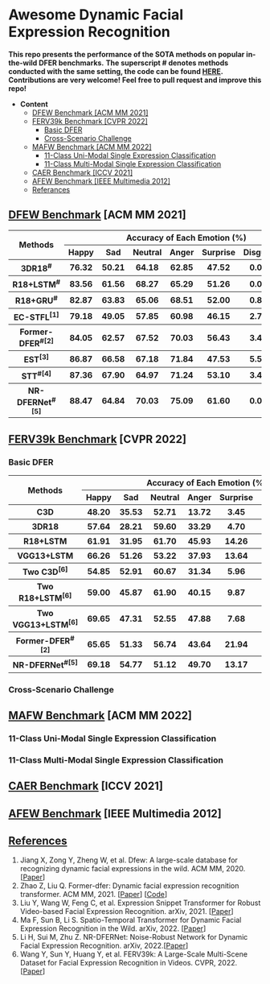 # Awesome Dynamic Facial Expression Recognition

**This repo presents the performance of the SOTA methods on popular in-the-wild DFER benchmarks.**
**The superscript # denotes methods conducted with the same setting, the code can be found [HERE](https://github.com/zengqunzhao/Former-DFER).**
**Contributions are very welcome! Feel free to pull request and improve this repo!**



- **Content**
  - [DFEW Benchmark [ACM MM 2021]](#dfew-benchmark-acm-mm-2021)
  - [FERV39k Benchmark [CVPR 2022]](#ferv39k-benchmark-cvpr-2022)
    - [Basic DFER](#basic-dfer)
    - [Cross-Scenario Challenge](#cross-scenario-challenge)
  - [MAFW Benchmark [ACM MM 2022]](#mafw-benchmark-acm-mm-2022)
    - [11-Class Uni-Modal Single Expression Classification](#11-class-uni-modal-single-expression-classification)
    - [11-Class Multi-Modal Single Expression Classification](#11-class-multi-modal-single-expression-classification)
  - [CAER Benchmark [ICCV 2021]](#caer-benchmark-iccv-2021)
  - [AFEW Benchmark [IEEE Multimedia 2012]](#afew-benchmark-ieee-multimedia-2012)
  - [Referances](#referances)

## [DFEW Benchmark](https://dfew-dataset.github.io/) [ACM MM 2021]

<table>
<thead>
  <tr>
    <th rowspan="2">Methods</th>
    <th colspan="7">Accuracy of Each Emotion (%)</th>
    <th colspan="2">Metrics (%)</th>
  </tr>
  <tr>
    <th>Happy</th>
    <th>Sad</th>
    <th>Neutral</th>
    <th>Anger</th>
    <th>Surprise</th>
    <th>Disgust</th>
    <th>Fear</th>
    <th>UAR</th>
    <th>WAR</th>
  </tr>
</thead>
<tbody>
  <tr>
    <th>3DR18<sup>#</sup></th>
    <th>76.32</th>
    <th>50.21</th>
    <th>64.18</th>
    <th>62.85</th>
    <th>47.52</th>
    <th>0.00</th>
    <th>24.56</th>
    <th>46.52</th>
    <th>58.27</th>
  </tr>
  <tr>
    <th>R18+LSTM<sup>#</sup></th>
    <th>83.56</th>
    <th>61.56</th>
    <th>68.27</th>
    <th>65.29</th>
    <th>51.26</th>
    <th>0.00</th>
    <th>29.34</th>
    <th>51.32</th>
    <th>63.85</th>
  </tr>
  <tr>
    <th>R18+GRU<sup>#</sup></th>
    <th>82.87</th>
    <th>63.83</th>
    <th>65.06</th>
    <th>68.51</th>
    <th>52.00</th>
    <th>0.86</th>
    <th>30.14</th>
    <th>51.68</th>
    <th>64.02</th>
  </tr>
  <tr>
    <th>EC-STFL<sup>[1]</sup></th>
    <th>79.18</th>
    <th>49.05</th>
    <th>57.85</th>
    <th>60.98</th>
    <th>46.15</th>
    <th>2.76</th>
    <th>21.51</th>
    <th>45.35</th>
    <th>56.51</th>
  </tr>
  <tr>
    <th>Former-DFER<sup>#[2]</sup></th>
    <th>84.05</th>
    <th>62.57</th>
    <th>67.52</th>
    <th>70.03</th>
    <th>56.43</th>
    <th>3.45</th>
    <th>31.78</th>
    <th>53.69</th>
    <th>65.70</th>
  </tr>
  <tr>
    <th>EST<sup>[3]</sup></th>
    <th>86.87</th>
    <th>66.58</th>
    <th>67.18</th>
    <th>71.84</th>
    <th>47.53</th>
    <th>5.52</th>
    <th>28.49</th>
    <th>53.43</th>
    <th>65.85</th>
  </tr>
  <tr>
    <th>STT<sup>#[4]</sup></th>
    <th>87.36</th>
    <th>67.90</th>
    <th>64.97</th>
    <th>71.24</th>
    <th>53.10</th>
    <th>3.49</th>
    <th>34.04</th>
    <th>54.58</th>
    <th>66.65</th>
  </tr>
  <tr>
    <th>NR-DFERNet<sup>#[5]</sup></th>
    <th>88.47</th>
    <th>64.84</th>
    <th>70.03</th>
    <th>75.09</th>
    <th>61.60</th>
    <th>0.00</th>
    <th>19.43</th>
    <th>54.21</th>
    <th>68.19</th>
  </tr>
</tbody>
</table>

## [FERV39k Benchmark](https://wangyanckxx.github.io/Proj_CVPR2022_FERV39k.html) [CVPR 2022]

### Basic DFER

<table>
<thead>
  <tr>
    <th rowspan="2">Methods</th>
    <th colspan="7">Accuracy of Each Emotion (%)</th>
    <th colspan="2">Metrics (%)</th>
  </tr>
  <tr>
    <th>Happy</th>
    <th>Sad</th>
    <th>Neutral</th>
    <th>Anger</th>
    <th>Surprise</th>
    <th>Disgust</th>
    <th>Fear</th>
    <th>UAR</th>
    <th>WAR</th>
  </tr>
</thead>
<tbody>
  <tr>
    <th>C3D</th>
    <th>48.20 </th>
    <th>35.53 </th>
    <th>52.71 </th>
    <th>13.72 </th>
    <th>3.45 </th>
    <th>4.93 </th>
    <th>0.23 </th>
    <th>22.68 </th>
    <th>31.69</th>
  </tr>
  <!-- <tr>
    <th>P3D<sup>#</sup></th>
    <th>62.28  </th>
    <th>40.87 </th>
    <th>42.36 </th>
    <th>43.72 </th>
    <th>7.34 </th>
    <th>0.00 </th>
    <th>2.51 </th>
    <th>28.44 </th>
    <th>38.41</th>
  </tr> -->
  <!-- <tr>
    <th>R2Plus1D<sup>#</sup></th>
    <th>72.57 </th>
    <th>51.95 </th>
    <th>40.61 </th>
    <th>47.00 </th>
    <th>18.77 </th>
    <th>5.06 </th>
    <th>7.29 </th>
    <th>34.75 </th>
    <th>44.27</th>
  </tr> -->
  <tr>
    <th>3DR18</th>
    <th>57.64 </th>
    <th>28.21 </th>
    <th>59.60 </th>
    <th>33.29 </th>
    <th>4.70 </th>
    <th>0.21 </th>
    <th>3.02 </th>
    <th>26.67 </th>
    <th>37.57</th>
  </tr>  
  <tr>
    <th>R18+LSTM</th>
    <th>61.91</th>
    <th>31.95</th>
    <th>61.70 </th>
    <th>45.93 </th>
    <th>14.26 </th>
    <th>0.00 </th>
    <th>0.70 </th>
    <th>30.92 </th>
    <th>42.59</th>
  </tr>
  <tr>
    <th>VGG13+LSTM</th>
    <th>66.26 </th>
    <th>51.26 </th>
    <th>53.22 </th>
    <th>37.93 </th>
    <th>13.64 </th>
    <th>0.43 </th>
    <th>4.18 </th>
    <th>32.42 </th>
    <th>43.37</th>
  </tr>
  <tr>
    <th>Two C3D<sup>[6]</sup></th>
    <th>54.85 </th>
    <th>52.91 </th>
    <th>60.67 </th>
    <th>31.34 </th>
    <th>5.96 </th>
    <th>2.36 </th>
    <th>6.96 </th>
    <th>30.72 </th>
    <th>41.77</th>
  </tr>
  <tr>
    <th>Two R18+LSTM<sup>[6]</sup></th>
    <th>59.00 </th>
    <th>45.87 </th>
    <th>61.90 </th>
    <th>40.15 </th>
    <th>9.87 </th>
    <th>1.71 </th>
    <th>0.46 </th>
    <th>31.28 </th>
    <th>43.2</th>
  </tr>
  <tr>
    <th>Two VGG13+LSTM<sup>[6]</sup></th>
    <th>69.65 </th>
    <th>47.31 </th>
    <th>52.55 </th>
    <th>47.88 </th>
    <th>7.68 </th>
    <th>1.93 </th>
    <th>2.55 </th>
    <th>32.79 </th>
    <th>44.54</th>
  </tr>
  <tr>
    <th>Former-DFER<sup>#[2]</sup></th>
    <th>65.65</th>
    <th>51.33</th>
    <th>56.74</th>
    <th>43.64</th>
    <th>21.94</th>
    <th>8.57</th>
    <th>12.529</th>
    <th>37.20</th>
    <th>46.85</th>
  </tr>
  <tr>
  <th>NR-DFERNet<sup>#[5]</sup></th>
    <th>69.18</th>
    <th>54.77</th>
    <th>51.12</th>
    <th>49.70</th>
    <th>13.17</th>
    <th>0.00</th>
    <th>0.23</th>
    <th>33.99</th>
    <th>45.97</th>
  </tr>
</tbody>
</table>

### Cross-Scenario Challenge

## [MAFW Benchmark](https://mafw-database.github.io/MAFW/) [ACM MM 2022]

### 11-Class Uni-Modal Single Expression Classification

### 11-Class Multi-Modal Single Expression Classification

## [CAER Benchmark](https://caer-dataset.github.io/) [ICCV 2021]

## [AFEW Benchmark](https://cs.anu.edu.au/few/AFEW.html) [IEEE Multimedia 2012]

## [References](#referances)

1. Jiang X, Zong Y, Zheng W, et al. Dfew: A large-scale database for recognizing dynamic facial expressions in the wild. ACM MM, 2020. [[Paper](https://doi.org/10.1145/3394171.3413620)]
2. Zhao Z, Liu Q. Former-dfer: Dynamic facial expression recognition transformer. ACM MM, 2021. [[Paper](https://doi.org/10.1145/3394171.3413620)] [[Code](https://github.com/zengqunzhao/Former-DFER)]
3. Liu Y, Wang W, Feng C, et al. Expression Snippet Transformer for Robust Video-based Facial Expression Recognition. arXiv, 2021. [[Paper](https://arxiv.org/abs/2109.08409)]
4. Ma F, Sun B, Li S. Spatio-Temporal Transformer for Dynamic Facial Expression Recognition in the Wild. arXiv, 2022. [[Paper](https://arxiv.org/abs/2205.04749)]
5. Li H, Sui M, Zhu Z. NR-DFERNet: Noise-Robust Network for Dynamic Facial Expression Recognition. arXiv, 2022.[[Paper](https://arxiv.org/abs/2206.04975)]
6. Wang Y, Sun Y, Huang Y, et al. FERV39k: A Large-Scale Multi-Scene Dataset for Facial Expression Recognition in Videos. CVPR, 2022.[[Paper](https://arxiv.org/abs/2203.09463)]




